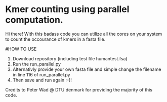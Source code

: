# Kmer counting using parallel computation.

Hi there! With this badass code you can utilize all the cores on your system to count the occourance of kmers in a fasta file.

#HOW TO USE
1) Download repository (including test file humantest.fsa)
2) Run the run_parallel.py
3) Alternativly provide your own fasta file and simple change the filename in line 116 of run_parallel.py
4) Then save and run again :-)!

Credits to Peter Wad @ DTU denmark for providing the majority of this code.
